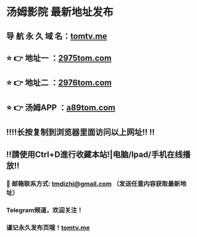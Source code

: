 # 汤姆影院 最新地址发布 
## 导 航 永 久 域 名：[tomtv.me](https://tomtv.me/?channel=boke)
## ⭐️ 👉 地址一 ：[2975tom.com](https://2975tom.com:8888/?channel=boke)
## ⭐️ 👉 地址二 ：[2976tom.com](https://2976tom.com:8888/?channel=boke)
## ⭐️ 👉 汤姆APP ：[a89tom.com](HttpS://a89tom.com:8888/?channel=boke)
## ‼️‼️长按复制到浏览器里面访问以上网址‼️  ‼️
## ‼️請使用Ctrl+D進行收藏本站!|电脑/Ipad/手机在线播放‼️
### 📧 邮箱联系方式: tmdizhi@gmail.com （发送任意内容获取最新地址）
### Telegram频道，欢迎关注！
### 谨记永久发布页哦！[tomtv.me](https://tomtv.me/?channel=boke)
